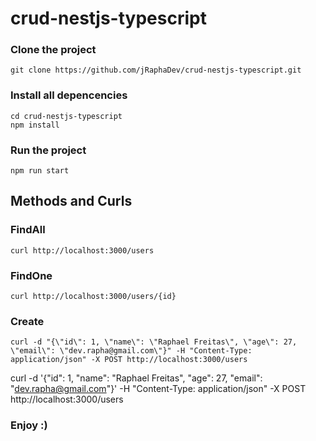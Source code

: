 # crud-nestjs-typescript

### Clone the project
```
git clone https://github.com/jRaphaDev/crud-nestjs-typescript.git
```

### Install all depencencies 
```
cd crud-nestjs-typescript
npm install
```

### Run the project
```
npm run start
```

## Methods and Curls

### FindAll
```
curl http://localhost:3000/users
```

### FindOne
```
curl http://localhost:3000/users/{id}
```

### Create
```
curl -d "{\"id\": 1, \"name\": \"Raphael Freitas\", \"age\": 27, \"email\": \"dev.rapha@gmail.com\"}" -H "Content-Type: application/json" -X POST http://localhost:3000/users
```


curl -d '{"id": 1, "name": "Raphael Freitas", "age": 27, "email": "dev.rapha@gmail.com"}' -H "Content-Type: application/json" -X POST http://localhost:3000/users
### Enjoy :) 


